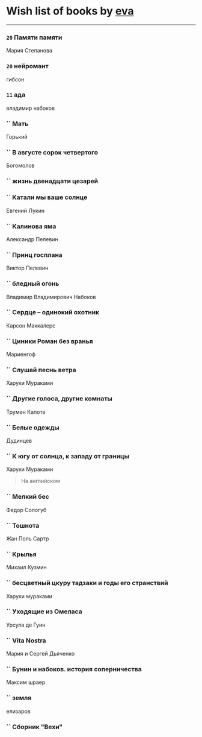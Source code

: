 # Wish list of books by [eva](https://plus.google.com/u/0/111656270551033014778/)
---

### `20` Памяти памяти
Мария Степанова

### `20` нейромант
гибсон

### `11` ада
владимир набоков

### `` Мать
Горький

### `` В августе сорок четвертого
Богомолов

### `` жизнь двенадцати цезарей

### `` Катали мы ваше солнце
Евгений Лукин

### `` Калинова яма
Александр Пелевин

### `` Принц госплана
Виктор Пелевин

### `` бледный огонь
Владимир Владимирович Набоков

### `` Сердце – одинокий охотник
Карсон Маккалерс

### `` Циники Роман без вранья
Мариенгоф

### `` Слушай песнь ветра
Харуки Мураками

### `` Другие голоса, другие комнаты
Трумен Капоте

### `` Белые одежды
Дудинцев

### `` К югу от солнца, к западу от границы
Харуки Мураками
> На английском

### `` Мелкий бес
Федор Сологуб

### `` Тошнота
Жан Поль Сартр

### `` Крылья
Михаил Кузмин

### `` бесцветный цкуру тадзаки и годы его странствий
Харуки мураками

### `` Уходящие из Омеласа
Урсула де Гуин

### `` Vita Nostra
Мария и Сергей Дьяченко

### `` Бунин и набоков. история соперничества
Максим шраер

### `` земля
елизаров

### `` Сборник "Вехи"

